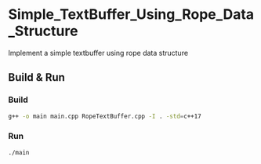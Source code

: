 # Simple_TextBuffer_Using_Rope_Data_Structure
Implement a simple textbuffer using rope data structure
## Build & Run

### Build
```sh
g++ -o main main.cpp RopeTextBuffer.cpp -I . -std=c++17
```

### Run
```sh
./main
```
